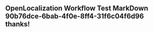 <properties
ms.topic="hero-topic"
ms.test1="hero-topic"
ms.test2="test"/>

## OpenLocalization Workflow Test MarkDown 90b76dce-6bab-4f0e-8ff4-31f6c04f6d96 thanks!
